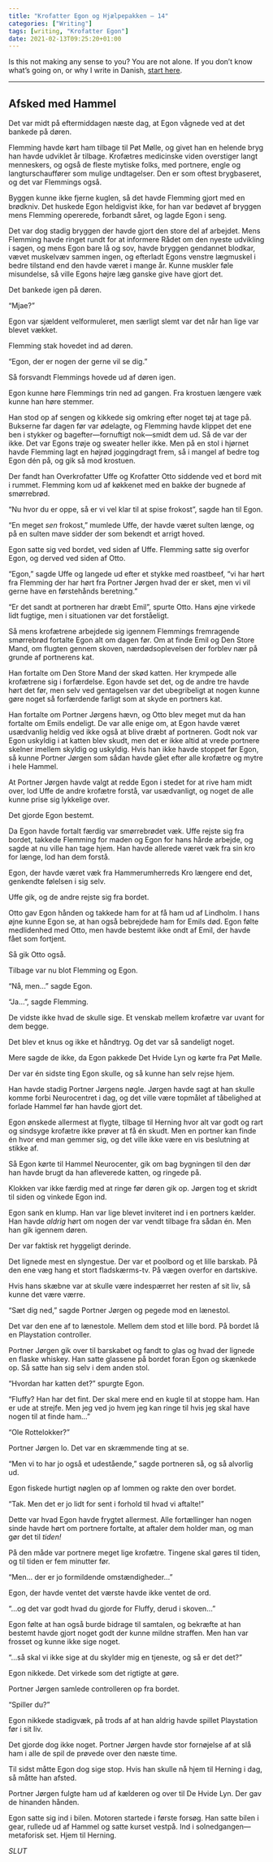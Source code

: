 ```yaml
---
title: "Krofatter Egon og Hjælpepakken — 14"
categories: ["Writing"]
tags: [writing, "Krofatter Egon"]
date: 2021-02-13T09:25:20+01:00
---
```



Is this not making any sense to you? You are not alone. If you don’t know what’s going on, or why I write in Danish, [start here](https://mailund.dk/posts/krofatter-1/).

---- 

## Afsked med Hammel

Det var midt på eftermiddagen næste dag, at Egon vågnede ved at det bankede på døren.

Flemming havde kørt ham tilbage til Pøt Mølle, og givet han en helende bryg han havde udviklet år tilbage. Krofætres medicinske viden overstiger langt menneskers, og også de fleste mytiske folks, med portnere, engle og langturschauffører som mulige undtagelser. Den er som oftest brygbaseret, og det var Flemmings også.

Byggen kunne ikke fjerne kuglen, så det havde Flemming gjort med en brødkniv. Det huskede Egon heldigvist ikke, for han var bedøvet af bryggen mens Flemming opererede, forbandt såret, og lagde Egon i seng.

Det var dog stadig bryggen der havde gjort den store del af arbejdet. Mens Flemming havde ringet rundt for at informere Rådet om den nyeste udvikling i sagen, og mens Egon bare lå og sov, havde bryggen gendannet blodkar, vævet muskelvæv sammen ingen, og efterladt Egons venstre lægmuskel i bedre tilstand end den havde været i mange år. Kunne muskler føle misundelse, så ville Egons højre læg ganske give have gjort det.

Det bankede igen på døren.

“Mjae?”

Egon var sjældent velformuleret, men særligt slemt var det når han lige var blevet vækket.

Flemming stak hovedet ind ad døren.

“Egon, der er nogen der gerne vil se dig.”

Så forsvandt Flemmings hovede ud af døren igen.

Egon kunne høre Flemmings trin ned ad gangen. Fra krostuen længere væk kunne han høre stemmer.

Han stod op af sengen og kikkede sig omkring efter noget tøj at tage på. Bukserne far dagen før var ødelagte, og Flemming havde klippet det ene ben i stykker og bagefter—fornuftigt nok—smidt dem ud. Så de var der ikke. Det var Egons trøje og sweater heller ikke. Men på en stol i hjørnet havde Flemming lagt en højrød joggingdragt frem, så i mangel af bedre tog Egon dén på, og gik så mod krostuen.


Der fandt han Overkrofatter Uffe og Krofatter Otto siddende ved et bord mit i rummet. Flemming kom ud af køkkenet med en bakke der bugnede af smørrebrød.

“Nu hvor du er oppe, så er vi vel klar til at spise frokost”, sagde han til Egon.

“En meget _sen_ frokost,” mumlede Uffe, der havde været sulten længe, og på en sulten mave sidder der som bekendt et arrigt hoved.

Egon satte sig ved bordet, ved siden af Uffe. Flemming satte sig overfor Egon, og derved ved siden af Otto.

“Egon,” sagde Uffe og langede ud efter et stykke med roastbeef, “vi har hørt fra Flemming der har hørt fra Portner Jørgen hvad der er sket, men vi vil gerne have en førstehånds beretning.”

“Er det sandt at portneren har dræbt Emil”, spurte Otto. Hans øjne virkede lidt fugtige, men i situationen var det forståeligt.

Så mens krofætrene arbejdede sig igennem Flemmings fremragende smørrebrød fortalte Egon alt om dagen før. Om at finde Emil og Den Store Mand, om flugten gennem skoven, nærdødsoplevelsen der forblev nær på grunde af portnerens kat.

Han fortalte om Den Store Mand der skød katten. Her krympede alle krofætrene sig i forfærdelse. Egon havde set det, og de andre tre havde hørt det før, men selv ved gentagelsen var det ubegribeligt at nogen kunne gøre noget så forfærdende farligt som at skyde en portners kat.

Han fortalte om Portner Jørgens hævn, og Otto blev meget mut da han fortalte om Emils endeligt. De var alle enige om, at Egon havde været usædvanlig heldig ved ikke også at blive dræbt af portneren. Godt nok var Egon uskyldig i at katten blev skudt, men det er ikke altid at vrede portnere skelner imellem skyldig og uskyldig. Hvis han ikke havde stoppet før Egon, så kunne Portner Jørgen som sådan havde gået efter alle krofætre og mytre i hele Hammel.

At Portner Jørgen havde valgt at redde Egon i stedet for at rive ham midt over, lod Uffe de andre krofætre forstå, var usædvanligt, og noget de alle kunne prise sig lykkelige over.

Det gjorde Egon bestemt.

Da Egon havde fortalt færdig var smørrebrødet væk. Uffe rejste sig fra bordet, takkede Flemming for maden og Egon for hans hårde arbejde, og sagde at nu ville han tage hjem. Han havde allerede været væk fra sin kro for længe, lod han dem forstå.

Egon, der havde været væk fra Hammerumherreds Kro længere end det, genkendte følelsen i sig selv.

Uffe gik, og de andre rejste sig fra bordet.



Otto gav Egon hånden og takkede ham for at få ham ud af Lindholm. I hans øjne kunne Egon se, at han også bebrejdede ham for Emils død. Egon følte medlidenhed med Otto, men havde bestemt ikke ondt af Emil, der havde fået som fortjent.

Så gik Otto også.

Tilbage var nu blot Flemming og Egon.

“Nå, men…” sagde Egon.

“Ja…”, sagde Flemming.

De vidste ikke hvad de skulle sige. Et venskab mellem krofætre var uvant for dem begge.

Det blev et knus og ikke et håndtryg. Og det var så sandeligt noget.

Mere sagde de ikke, da Egon pakkede Det Hvide Lyn og kørte fra Pøt Mølle.


Der var én sidste ting Egon skulle, og så kunne han selv rejse hjem.

Han havde stadig Portner Jørgens nøgle. Jørgen havde sagt at han skulle komme forbi Neurocentret i dag, og det ville være topmålet af tåbelighed at forlade Hammel før han havde gjort det.

Egon ønskede allermest at flygte, tilbage til Herning hvor alt var godt og rart og sindsyge krofætre ikke prøver at få én skudt. Men en portner kan finde én hvor end man gemmer sig, og det ville ikke være en vis beslutning at stikke af.

Så Egon kørte til Hammel Neurocenter, gik om bag bygningen til den dør han havde brugt da han afleverede katten, og ringede på.

Klokken var ikke færdig med at ringe før døren gik op. Jørgen tog et skridt til siden og vinkede Egon ind.

Egon sank en klump. Han var lige blevet inviteret ind i en portners kælder. Han havde _aldrig_  hørt om nogen der var vendt tilbage fra sådan én. Men han gik igennem døren.

Der var faktisk ret hyggeligt derinde.

Det lignede mest en slyngestue. Der var et poolbord og et lille barskab. På den ene væg hang et stort fladskærms-tv. På vægen overfor en dartskive.

Hvis hans skæbne var at skulle være indespærret her resten af sit liv, så kunne det være værre.

“Sæt dig ned,” sagde Portner Jørgen og pegede mod en lænestol.

Det var den ene af to lænestole. Mellem dem stod et lille bord. På bordet lå en Playstation controller.

Portner Jørgen gik over til barskabet og fandt to glas og hvad der lignede en flaske whiskey. Han satte glassene på bordet foran Egon og skænkede op. Så satte han sig selv i dem anden stol.

“Hvordan har katten det?” spurgte Egon.

“Fluffy? Han har det fint. Der skal mere end en kugle til at stoppe ham. Han er ude at strejfe. Men jeg ved jo hvem jeg kan ringe til hvis jeg skal have nogen til at finde ham…”

“Ole Rottelokker?”

Portner Jørgen lo. Det var en skræmmende ting at se.

“Men vi to har jo også et udestående,” sagde portneren så, og så alvorlig ud.

Egon fiskede hurtigt nøglen op af lommen og rakte den over bordet.

“Tak. Men det er jo lidt for sent i forhold til hvad vi aftalte!”

Dette var hvad Egon havde frygtet allermest. Alle fortællinger han nogen sinde havde hørt om portnere fortalte, at aftaler dem holder man, og man gør det til _tiden!_

På den måde var portnere meget lige krofætre. Tingene skal gøres til tiden, og til tiden er fem minutter før.

“Men… der er jo formildende omstændigheder…”

Egon, der havde ventet det værste havde ikke ventet de ord.

“…og det var godt hvad du gjorde for Fluffy, derud i skoven…”

Egon følte at han også burde bidrage til samtalen, og bekræfte at han bestemt havde gjort noget godt der kunne mildne straffen. Men han var frosset og kunne ikke sige noget.

“…så skal vi ikke sige at du skylder mig en tjeneste, og så er det det?”

Egon nikkede. Det virkede som det rigtigte at gøre.

Portner Jørgen samlede controlleren op fra bordet.

“Spiller du?”

Egon nikkede stadigvæk, på trods af at han aldrig havde spillet Playstation før i sit liv.

Det gjorde dog ikke noget. Portner Jørgen havde stor fornøjelse af at slå ham i alle de spil de prøvede over den næste time.


Til sidst måtte Egon dog sige stop. Hvis han skulle nå hjem til Herning i dag, så måtte han afsted.

Portner Jørgen fulgte ham ud af kælderen og over til De Hvide Lyn. Der gav de hinanden hånden.

Egon satte sig ind i bilen. Motoren startede i første forsøg. Han satte bilen i gear, rullede ud af Hammel og satte kurset vestpå. Ind i solnedgangen—metaforisk set. Hjem til Herning.


_SLUT_
